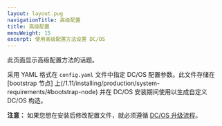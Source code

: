 ```yaml
---
layout: layout.pug
navigationTitle: 高级配置
title: 高级配置
menuWeight: 15
excerpt: 使用高级配置方法设置 DC/OS
---
```


此页面显示高级配置方法的话题。

采用 YAML 格式在 `config.yaml` 文件中指定 DC/OS 配置参数。此文件存储在 [bootstrap 节点] 上(/1.11/installing/production/system-requirements/#bootstrap-node) 并在 DC/OS 安装期间使用以生成自定义 DC/OS 构造。

**注意：** 如果您想在安装后修改配置文件，就必须遵循 [DC/OS 升级流程](/1.11/installing/production/upgrading/)。


